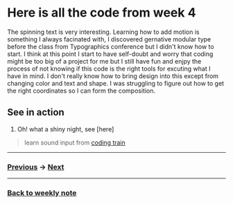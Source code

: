 # Here is all the code from week 4
The spinning text is very interesting. Learning how to add motion is something I always facinated with, I discovered gernative modular type before the class from Typographics conference but I didn't know how to start. I think at 
this point I start to have self-doubt and worry that coding might be too big of a project for me but I still have 
fun and enjpy the process of not knowing if this code is the right tools for excuting what I have in mind. I don't really know how to bring design into this except from changing color and text and shape. I was struggling to figure out how to get the right coordinates so I can form the composition.   

## See in action
1. Oh! what a shiny night, see [here]

> learn sound input from [coding train]()


---------------------------------------------------
### [Previous](https://github.com/napasornc/c0dew0rd/tree/master/processing/week%2003) -> [Next](https://github.com/napasornc/c0dew0rd/tree/master/processing/week%2006.2)  

--------------------------------------------------
### [Back to weekly note](https://github.com/napasornc/c0dew0rd)

